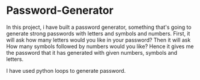 # Password-Generator
In this project, i have built a password generator, something that's going to generate strong passwords with letters and symbols and numbers. 
First, it will ask how many letters would you like in your password? 
Then it will ask How many symbols followed by numbers would you like? 
Hence it gives me the password that it has generated with given numbers, symbols and letters.

I have used python loops to generate password.

